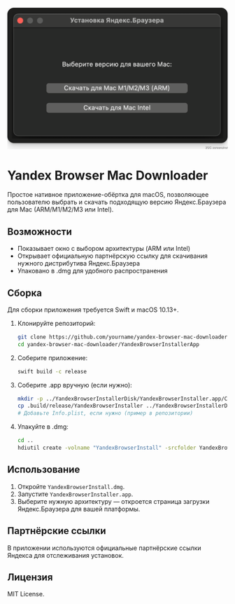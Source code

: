 ![Скриншот приложения](pic.png)

# Yandex Browser Mac Downloader

Простое нативное приложение-обёртка для macOS, позволяющее пользователю выбрать и скачать подходящую версию Яндекс.Браузера для Mac (ARM/M1/M2/M3 или Intel).

## Возможности
- Показывает окно с выбором архитектуры (ARM или Intel)
- Открывает официальную партнёрскую ссылку для скачивания нужного дистрибутива Яндекс.Браузера
- Упаковано в .dmg для удобного распространения

## Сборка

Для сборки приложения требуется Swift и macOS 10.13+.

1. Клонируйте репозиторий:
   ```sh
   git clone https://github.com/yourname/yandex-browser-mac-downloader.git
   cd yandex-browser-mac-downloader/YandexBrowserInstallerApp
   ```
2. Соберите приложение:
   ```sh
   swift build -c release
   ```
3. Соберите .app вручную (если нужно):
   ```sh
   mkdir -p ../YandexBrowserInstallerDisk/YandexBrowserInstaller.app/Contents/MacOS
   cp .build/release/YandexBrowserInstaller ../YandexBrowserInstallerDisk/YandexBrowserInstaller.app/Contents/MacOS/
   # Добавьте Info.plist, если нужно (пример в репозитории)
   ```
4. Упакуйте в .dmg:
   ```sh
   cd ..
   hdiutil create -volname "YandexBrowserInstall" -srcfolder YandexBrowserInstallerDisk -ov -format UDZO YandexBrowserInstall.dmg
   ```

## Использование

1. Откройте `YandexBrowserInstall.dmg`.
2. Запустите `YandexBrowserInstaller.app`.
3. Выберите нужную архитектуру — откроется страница загрузки Яндекс.Браузера для вашей платформы.

## Партнёрские ссылки

В приложении используются официальные партнёрские ссылки Яндекса для отслеживания установок.

## Лицензия

MIT License.